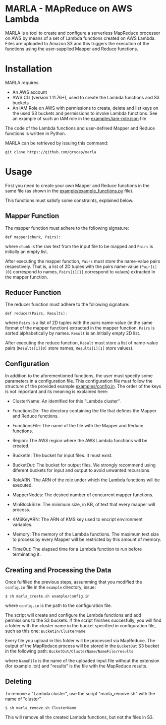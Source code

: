 # MARLA - MApReduce on AWS Lambda

MARLA is a tool to create and configure a serverless MapReduce processor on AWS by means of a set of Lambda functions created on AWS Lambda. Files are uploaded to Amazon S3 and this triggers the execution of the functions using the user-supplied Mapper and Reduce functions.

# Installation

MARLA requires:

* An AWS account
* AWS CLI (version 1.11.76+), used to create the Lambda functions and S3 buckets
* An IAM Role on AWS with permissions to create, delete and list keys on the used S3 buckets and permissions to invoke Lambda functions. See an example of such an IAM role in the [examples/iam-role.json](examples/iam-role.json) file.

The code of the Lambda functions and user-defined Mapper and Reduce functions is written in Python. 

MARLA can be retrieved by issuing this command:

  `git clone https://github.com/grycap/marla`

# Usage

First you need to create your own Mapper and Reduce functions in the same file (as shown in the  [example/example_functions.py](example/example_functions.py) file). 

This functions must satisfy some constraints, explained below.

## Mapper Function

The mapper function must adhere to the following signature:

  `def mapper(chunk, Pairs):`
  
where `chunk` is the raw text from the input file to be mapped and `Pairs` is initially an empty list.

 After executing the mapper function, `Pairs` must store the name-value pairs respectively. That is, a list of 2D tuples with the pairs name-value (`Pair[i][0]` correspond to names, `Pairs[i][1]` correspond to values) extracted in the mapper function.
 
 
## Reducer Function

The reducer function must adhere to the following signature:
  
  `def reducer(Pairs, Results):`
  
 where `Pairs` is a list of 2D tuples with the pairs name-value (in the same format of the mapper function) extracted in the mapper function. `Pairs` is sorted alphabetically by names. `Result` is an initially empty 2D list. 
 
 After executing the reduce function, `Result` must store a list of name-value pairs (`Results[i][0]` store names, `Results[i][1]` store values).
 
 
## Configuration
 
 In addition to the aforementioned functions, the user must specify some parameters in a configuration file. This configuration file must follow the structure of the provided example [examples/config.in](examples/config.in). The order of the keys is not important and its meaning is explained here: 
 
  * ClusterName: An identified for this "Lambda cluster".
  
  * FunctionsDir: The directory containing the file that defines the Mapper and Reduce functions.
  
  * FunctionsFile: The name of the file with the Mapper and Reduce functions.
  
  * Region: The AWS region where the AWS Lambda functions will be created.
  
  * BucketIn: The bucket for input files. It must exist.
  
  * BucketOut: The bucket for output files. We strongly recommend using diferent buckets for input and output to avoid unwanted recursions.
  
  * RoleARN: The ARN of the role under which the Lambda functions will be executed.
  
  * MapperNodes: The desired number of concurrent mapper functions.
  
  * MinBlockSize: The minimum size, in KB, of text that  every mapper will process.
   
  * KMSKeyARN: The ARN of KMS key used to encript environment variables.
  
  * Memory: The memory of the Lambda functions. The maximum text size to process by every Mapper will be restricted by this amount of memory.
  
  * TimeOut: The elapsed time for a Lambda function to run before terminating it.
 
 
## Creating and Processing the Data
 
 Once fulfilled the previous steps, assumming that you modified the `config.in` file in the `example` directory, issue:

 `$ sh marla_create.sh example/config.in`
 
 where `config.in` is the path to the configuration file. 
 
 The script will create and configure the Lambda functions and add permissions to the S3 buckets. If the script finishes succesfully, you will find a folder with the cluster name in the bucket specified in configuration file, such as this one: `BucketIn/ClusterName`
 
Every file you upload in this folder will be processed via MapReduce. The output of the MapReduce process will be stored in the `BucketOut` S3 bucket in the following path: `BucketOut/ClusterName/NameFile/results`

where `NameFile` is the name of the uploaded input file without the extension (for example .txt) and "results" is the file with the MapReduce results.

## Deleting

To remove a "Lambda cluster", use the script "marla_remove.sh" with the name of "cluster"

`$ sh marla_remove.sh ClusterName`

This will remove all the created Lambda functions, but not the files in S3.
